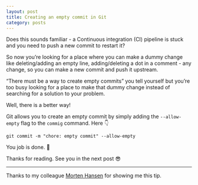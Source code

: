 ```yaml
---
layout: post
title: Creating an empty commit in Git
category: posts
---
```


Does this sounds familiar - a Continuous integration (CI) pipeline is stuck and you need to push a new commit to restart it?

So now you’re looking for a place where you can make a dummy change like deleting/adding an empty line, adding/deleting a dot in a comment - any change, so you can make a new commit and push it upstream.

“There must be a way to create empty commits” you tell yourself but you’re too busy looking for a place to make that dummy change instead of searching for a solution to your problem.

Well, there is a better way!

Git allows you to create an empty commit by simply adding the `--allow-empty` flag to the `commig` command. Here 👇

```shell
git commit -m "chore: empty commit" --allow-empty
```

You job is done. 🎉

Thanks for reading. See you in the next post 😎

---

Thanks to my colleague [Morten Hansen](https://twitter.com/mvhmimo) for showing me this tip.
